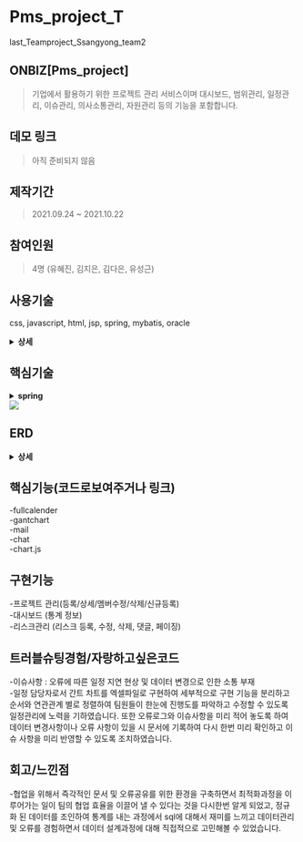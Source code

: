 # Pms_project_T
last_Teamproject_Ssangyong_team2

## ONBIZ[Pms_project] 
>기업에서 활용하기 위한 프로젝트 관리 서비스이며 대시보드, 범위관리, 일정관리, 이슈관리, 의사소통관리, 자원관리 등의 기능을 포함합니다. 

## 데모 링크
> 아직 준비되지 않음 

## 제작기간 
> 2021.09.24 ~ 2021.10.22 

## 참여인원
> 4명 (유혜진, 김지은, 김다은, 유성근)  

## 사용기술
css, javascript, html, jsp, spring, mybatis, oracle
<details>
<summary><b>상세</b></summary>
<div markdown="1">
<img src = "https://user-images.githubusercontent.com/75897408/141770093-2c241771-59f9-462b-8a7a-7800d2a3960f.png" width ="100%" height="50%">
<div>
</details> 

## 핵심기술 
<details>
  <summary><b>spring</b><summary>
    <div markdown="1">
      <img src ="https://user-images.githubusercontent.com/75897408/141774019-3ed051a2-81e4-4426-b0dd-46ed51d3144d.JPG">
      <div>
    </details>
    

## ERD  
<details>
<summary><b>상세</b></summary>
<img src = "https://user-images.githubusercontent.com/75897408/141643981-35e1b6e6-54b9-4027-bced-069cab66150e.JPG" width ="100%" height="50%">
<div>
</details> 

  
## 핵심기능(코드로보여주거나 링크)
-fullcalender</br>
-gantchart</br>
-mail</br>
-chat</br>
-chart.js</br>

## 구현기능 
-프로젝트 관리(등록/상세/멤버수정/삭제/신규등록) </br>
-대시보드 (통계 정보) </br>
-리스크관리 (리스크 등록, 수정, 삭제, 댓글, 페이징)</br>



## 트러블슈팅경험/자랑하고싶은코드
-이슈사항 : 오류에 따른 일정 지연 현상 및 데이터 변경으로 인한 소통 부재  </br>
-일정 담당자로서 간트 차트를 엑셀파일로 구현하여 세부적으로 구현 기능을 분리하고 순서와 연관관계 별로 정렬하여 팀원들이 한눈에 진행도를 파악하고 수정할 수 있도록 일정관리에 노력을 기하였습니다. 또한 오류로그와 이슈사항을 미리 적어 놓도록 하여 데이터 변경사항이나 오류 사항이 있을 시 문서에 기록하여 다시 한번 미리 확인하고 이슈 사항을 미리 반영할 수 있도록 조치하였습니다.


## 회고/느낀점 
-협업을 위해서 즉각적인 문서 및 오류공유를 위한 환경을 구축하면서 최적화과정을 이루어가는 일이 팀의 협업 효율을 이끌어 낼 수 있다는 것을 다시한번 알게 되었고, 정규화 된 데이터를 조인하여 통계를 내는 과정에서 sql에 대해서 재미를 느끼고 데이터관리 및 오류를 경험하면서 데이터 설계과정에 대해 직접적으로 고민해볼 수 있었습니다. 
